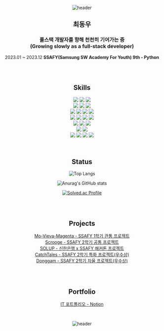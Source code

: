 <div align="center">

![header](https://capsule-render.vercel.app/api?type=waving&color=5090ce&text=Hello%20World!&height=300&animation=twinkling&fontColor=FFFFFF&desc=woodong27's%20Github%20profile&descAlign=59.2&descAlignY=65)

## 최동우

### 풀스택 개발자를 향해 천천히 기어가는 중<br>(Growing slowly as a full-stack developer)

2023.01 ~ 2023.12 <strong>SSAFY(Samsung SW Academy For Youth) 9th - Python</strong><br>

<br>
<br>

## Skills

<img src="https://img.shields.io/badge/Python-3771a2?style=for-the-badge&logoColor=white&logo=PYTHON"/>
<img src="https://img.shields.io/badge/Django-092e20?style=for-the-badge&logoColor=white&logo=DJANGO"/>
<img src="https://img.shields.io/badge/fastapi-009688?style=for-the-badge&logoColor=white&logo=fastapi"/>
<br>
<img src="https://img.shields.io/badge/Java-ec2025?style=for-the-badge&logoColor=white&logo=openjdk"/>
<img src="https://img.shields.io/badge/springboot-6DB33F?style=for-the-badge&logoColor=white&logo=springboot"/>
<img src="https://img.shields.io/badge/springsecurity-6DB33F?style=for-the-badge&logoColor=white&logo=springsecurity"/>
<br>
<img src="https://img.shields.io/badge/html5-E34F26?style=for-the-badge&logoColor=white&logo=html5"/>
<img src="https://img.shields.io/badge/css3-1572b6?style=for-the-badge&logoColor=white&logo=css3"/>
<img src="https://img.shields.io/badge/JavaScript-f7df1e?style=for-the-badge&logoColor=white&logo=JAVASCRIPT"/>
<img src="https://img.shields.io/badge/React-61DAFB?style=for-the-badge&logoColor=white&logo=REACT"/>
<br>
<img src="https://img.shields.io/badge/sqlite-003B57?style=for-the-badge&logoColor=white&logo=sqlite"/>
<img src="https://img.shields.io/badge/mysql-4479A1?style=for-the-badge&logoColor=white&logo=mysql"/>
<img src="https://img.shields.io/badge/postgresql-4169E1?style=for-the-badge&logoColor=white&logo=postgresql"/>
<img src="https://img.shields.io/badge/mongodb-47a248?style=for-the-badge&logoColor=white&logo=mongodb"/>
<br>
<img src="https://img.shields.io/badge/C++-00599C?style=for-the-badge&logoColor=white&logo=cplusplus"/>
<img src="https://img.shields.io/badge/arduino-00979D?style=for-the-badge&logoColor=white&logo=arduino"/>
<img src="https://img.shields.io/badge/raspberrypi-A22846?style=for-the-badge&logoColor=white&logo=raspberrypi"/>
<br>
<img src="https://img.shields.io/badge/c%23-%23239120.svg?style=for-the-badge&logo=c-sharp&logoColor=white"/>
<img src="https://img.shields.io/badge/unity-%23000000.svg?style=for-the-badge&logo=unity&logoColor=white"/>
<br>
<img src="https://img.shields.io/badge/git-F05032?style=for-the-badge&logoColor=white&logo=git"/>
<img src="https://img.shields.io/badge/jirasoftware-0052CC?style=for-the-badge&logoColor=white&logo=jirasoftware"/>
<img src="https://img.shields.io/badge/gerrit-eeeeee?style=for-the-badge&logo=gerrit&logoColor=black"/>
<img src="https://img.shields.io/badge/Linux-FCC624?style=for-the-badge&logo=linux&logoColor=black"/>

<br>
<br>
<br>

## Status

![Top Langs](https://github-readme-stats.vercel.app/api/top-langs/?username=woodong27&layout=compact&theme=holi)

![Anurag's GitHub stats](https://github-readme-stats.vercel.app/api?username=woodong27&show_icons=true&theme=holi)

[![Solved.ac Profile](http://mazassumnida.wtf/api/v2/generate_badge?boj=cdw5548)](https://solved.ac/cdw5548/)

<br>
<br>

## Projects

[Mo-Vieva-Magenta - SSAFY 1학기 관통 프로젝트](https://github.com/woodong27/Mo-Vieva-Magenta)<br>
[Scrooge - SSAFY 2학기 공통 프로젝트](https://github.com/woodong27/Scrooge)<br>
[SOLUP - 신한은행 x SSAFY 해커톤 프로젝트](https://github.com/woodong27/shinhan-solup)<br>
[CatchTales - SSAFY 2학기 특화 프로젝트(우수상)](https://github.com/woodong27/CatchTales)<br>
[Donggam - SSAFY 2학기 자율 프로젝트(우수상)](https://github.com/woodong27/Donggam)<br>

<br>
<br>

## Portfolio

[IT 포트폴리오 - Notion](https://woodong27.notion.site/5b715592a1b149e5bba65af96529d2ff?pvs=4)

<br>

![header](https://capsule-render.vercel.app/api?type=waving&color=5090ce&section=footer)

</div>
